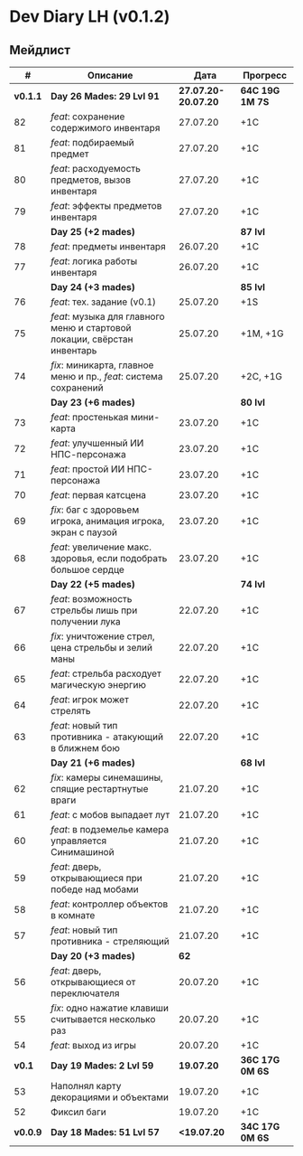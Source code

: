# Dev Diary LH (v0.1.2)

## Мейдлист

|  #  | Описание | Дата | Прогресс |
| --- | -------- | ---- | -------- |
|**v0.1.1**|**Day 26 Mades: 29 Lvl 91**|**27.07.20-20.07.20**|**64С 19G 1M 7S**|
| 82 | *feat*: сохранение содержимого инвентаря | 27.07.20 | +1C |
| 81 | *feat*: подбираемый предмет | 27.07.20 | +1C |
| 80 | *feat*: расходуемость предметов, вызов инвентаря | 27.07.20 | +1C |
| 79 | *feat*: эффекты предметов инвентаря | 27.07.20 | +1C |
|  | **Day 25 (+2 mades)** | | **87 lvl** |
| 78 | *feat*: предметы инвентаря | 26.07.20 | +1C |
| 77 | *feat*: логика работы инвентаря | 26.07.20 | +1C |
|  | **Day 24 (+3 mades)** | | **85 lvl** |
| 76 | *feat*: тех. задание (v0.1) | 25.07.20 | +1S |
| 75 | *feat*: музыка для главного меню и стартовой локации, свёрстан инвентарь | 25.07.20 | +1M, +1G |
| 74 | *fix*: миникарта, главное меню и пр., *feat*: система сохранений | 25.07.20 | +2C, +1G |
|  | **Day 23 (+6 mades)** | | **80 lvl** |
| 73 | *feat*: простенькая мини-карта | 23.07.20 | +1C |
| 72 | *feat*: улучшенный ИИ НПС-персонажа | 23.07.20 | +1C |
| 71 | *feat*: простой ИИ НПС-персонажа | 23.07.20 | +1C |
| 70 | *feat*: первая катсцена | 23.07.20 | +1C |
| 69 | *fix*: баг с здоровьем игрока, анимация игрока, экран с паузой | 23.07.20 | +1C |
| 68 | *feat*: увеличение макс. здоровья, если подобрать большое сердце | 23.07.20 | +1C |
|  | **Day 22 (+5 mades)** | | **74 lvl** |
| 67 | *feat*: возможность стрельбы лишь при получении лука | 22.07.20 | +1C |
| 66 | *fix*: уничтожение стрел, цена стрельбы и зелий маны | 22.07.20 | +1C |
| 65 | *feat*: стрельба расходует магическую энергию | 22.07.20 | +1C |
| 64 | *feat*: игрок может стрелять | 22.07.20 | +1C |
| 63 | *feat*: новый тип противника - атакующий в ближнем бою | 22.07.20 | +1C |
|  | **Day 21 (+6 mades)** | | **68 lvl** |
| 62 | *fix*: камеры синемашины, спящие рестартнутые враги | 21.07.20 | +1C |
| 61 | *feat*: с мобов выпадает лут | 21.07.20 | +1C |
| 60 | *feat*: в подземелье камера управляется Синимашиной | 21.07.20 | +1C |
| 59 | *feat*: дверь, открывающиеся при победе над мобами | 21.07.20 | +1C |
| 58 | *feat*: контроллер объектов в комнате | 21.07.20 | +1C |
| 57 | *feat*: новый тип противника - стреляющий | 21.07.20 | +1C |
|  | **Day 20 (+3 mades)** | **62** | |
| 56 | *feat*: дверь, открывающиеся от переключателя | 20.07.20 | +1C |
| 55 | *fix*: одно нажатие клавиши считывается несколько раз | 20.07.20 | +1C |
| 54 | *feat*: выход из игры | 20.07.20 | +1C |
|**v0.1**|**Day 19 Mades: 2 Lvl 59**|**19.07.20**|**36С 17G 0M 6S**|
| 53 | Наполнял карту декорациями и объектами | 19.07.20 | +1C |
| 52 | Фиксил баги | 19.07.20 | +1C |
|**v0.0.9**|**Day 18 Mades: 51 Lvl 57**|**<19.07.20**|**34С 17G 0M 6S**|
